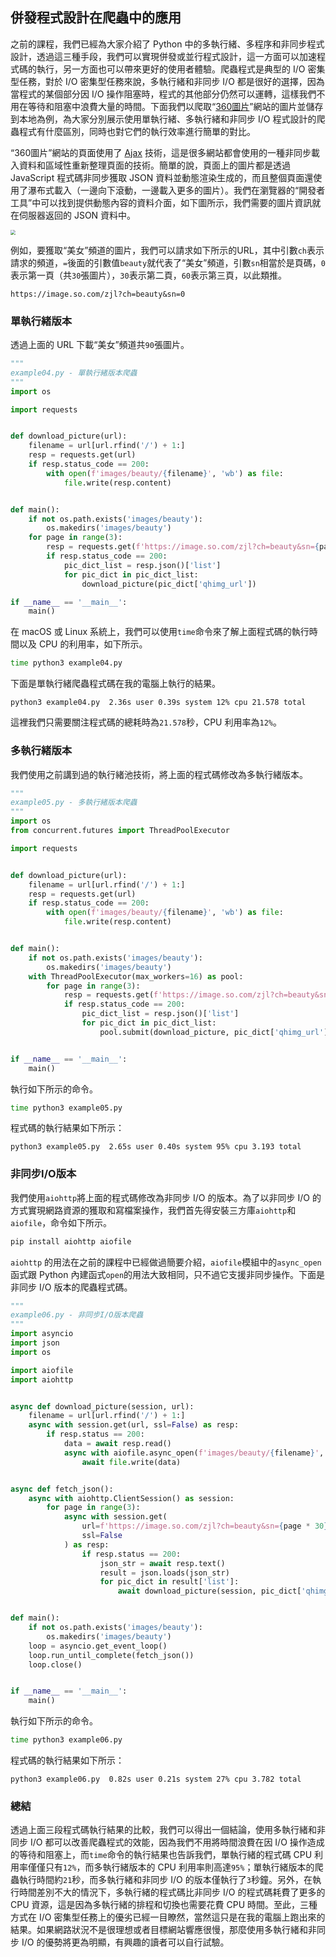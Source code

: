 ## 併發程式設計在爬蟲中的應用

之前的課程，我們已經為大家介紹了 Python 中的多執行緒、多程序和非同步程式設計，透過這三種手段，我們可以實現併發或並行程式設計，這一方面可以加速程式碼的執行，另一方面也可以帶來更好的使用者體驗。爬蟲程式是典型的 I/O 密集型任務，對於 I/O 密集型任務來說，多執行緒和非同步 I/O 都是很好的選擇，因為當程式的某個部分因 I/O 操作阻塞時，程式的其他部分仍然可以運轉，這樣我們不用在等待和阻塞中浪費大量的時間。下面我們以爬取“[360圖片](https://image.so.com/)”網站的圖片並儲存到本地為例，為大家分別展示使用單執行緒、多執行緒和非同步 I/O 程式設計的爬蟲程式有什麼區別，同時也對它們的執行效率進行簡單的對比。

“360圖片”網站的頁面使用了 [Ajax](https://developer.mozilla.org/zh-CN/docs/Web/Guide/AJAX) 技術，這是很多網站都會使用的一種非同步載入資料和區域性重新整理頁面的技術。簡單的說，頁面上的圖片都是透過 JavaScript 程式碼非同步獲取 JSON 資料並動態渲染生成的，而且整個頁面還使用了瀑布式載入（一邊向下滾動，一邊載入更多的圖片）。我們在瀏覽器的“開發者工具”中可以找到提供動態內容的資料介面，如下圖所示，我們需要的圖片資訊就在伺服器返回的 JSON 資料中。

<img src="https://gitee.com/jackfrued/mypic/raw/master/20211205221352.png" style="zoom:50%;">

例如，要獲取“美女”頻道的圖片，我們可以請求如下所示的URL，其中引數`ch`表示請求的頻道，`=`後面的引數值`beauty`就代表了“美女”頻道，引數`sn`相當於是頁碼，`0`表示第一頁（共`30`張圖片），`30`表示第二頁，`60`表示第三頁，以此類推。

```
https://image.so.com/zjl?ch=beauty&sn=0
```

### 單執行緒版本

透過上面的 URL 下載“美女”頻道共`90`張圖片。

```Python
"""
example04.py - 單執行緒版本爬蟲
"""
import os

import requests


def download_picture(url):
    filename = url[url.rfind('/') + 1:]
    resp = requests.get(url)
    if resp.status_code == 200:
        with open(f'images/beauty/{filename}', 'wb') as file:
            file.write(resp.content)


def main():
    if not os.path.exists('images/beauty'):
        os.makedirs('images/beauty')
    for page in range(3):
        resp = requests.get(f'https://image.so.com/zjl?ch=beauty&sn={page * 30}')
        if resp.status_code == 200:
            pic_dict_list = resp.json()['list']
            for pic_dict in pic_dict_list:
                download_picture(pic_dict['qhimg_url'])

if __name__ == '__main__':
    main()
```

在 macOS 或 Linux 系統上，我們可以使用`time`命令來了解上面程式碼的執行時間以及 CPU 的利用率，如下所示。

```Bash
time python3 example04.py 
```

下面是單執行緒爬蟲程式碼在我的電腦上執行的結果。

```
python3 example04.py  2.36s user 0.39s system 12% cpu 21.578 total
```

這裡我們只需要關注程式碼的總耗時為`21.578`秒，CPU 利用率為`12%`。

### 多執行緒版本

我們使用之前講到過的執行緒池技術，將上面的程式碼修改為多執行緒版本。

```Python
"""
example05.py - 多執行緒版本爬蟲
"""
import os
from concurrent.futures import ThreadPoolExecutor

import requests


def download_picture(url):
    filename = url[url.rfind('/') + 1:]
    resp = requests.get(url)
    if resp.status_code == 200:
        with open(f'images/beauty/{filename}', 'wb') as file:
            file.write(resp.content)


def main():
    if not os.path.exists('images/beauty'):
        os.makedirs('images/beauty')
    with ThreadPoolExecutor(max_workers=16) as pool:
        for page in range(3):
            resp = requests.get(f'https://image.so.com/zjl?ch=beauty&sn={page * 30}')
            if resp.status_code == 200:
                pic_dict_list = resp.json()['list']
                for pic_dict in pic_dict_list:
                    pool.submit(download_picture, pic_dict['qhimg_url'])


if __name__ == '__main__':
    main()
```

執行如下所示的命令。

```Bash
time python3 example05.py
```

程式碼的執行結果如下所示：

```
python3 example05.py  2.65s user 0.40s system 95% cpu 3.193 total
```

### 非同步I/O版本

我們使用`aiohttp`將上面的程式碼修改為非同步 I/O 的版本。為了以非同步 I/O 的方式實現網路資源的獲取和寫檔案操作，我們首先得安裝三方庫`aiohttp`和`aiofile`，命令如下所示。

```Bash
pip install aiohttp aiofile
```

`aiohttp` 的用法在之前的課程中已經做過簡要介紹，`aiofile`模組中的`async_open`函式跟 Python 內建函式`open`的用法大致相同，只不過它支援非同步操作。下面是非同步 I/O 版本的爬蟲程式碼。

```Python
"""
example06.py - 非同步I/O版本爬蟲
"""
import asyncio
import json
import os

import aiofile
import aiohttp


async def download_picture(session, url):
    filename = url[url.rfind('/') + 1:]
    async with session.get(url, ssl=False) as resp:
        if resp.status == 200:
            data = await resp.read()
            async with aiofile.async_open(f'images/beauty/{filename}', 'wb') as file:
                await file.write(data)


async def fetch_json():
    async with aiohttp.ClientSession() as session:
        for page in range(3):
            async with session.get(
                url=f'https://image.so.com/zjl?ch=beauty&sn={page * 30}',
                ssl=False
            ) as resp:
                if resp.status == 200:
                    json_str = await resp.text()
                    result = json.loads(json_str)
                    for pic_dict in result['list']:
                        await download_picture(session, pic_dict['qhimg_url'])


def main():
    if not os.path.exists('images/beauty'):
        os.makedirs('images/beauty')
    loop = asyncio.get_event_loop()
    loop.run_until_complete(fetch_json())
    loop.close()


if __name__ == '__main__':
    main()
```

執行如下所示的命令。

```Bash
time python3 example06.py
```

程式碼的執行結果如下所示：

```
python3 example06.py  0.82s user 0.21s system 27% cpu 3.782 total
```

### 總結

透過上面三段程式碼執行結果的比較，我們可以得出一個結論，使用多執行緒和非同步 I/O 都可以改善爬蟲程式的效能，因為我們不用將時間浪費在因 I/O 操作造成的等待和阻塞上，而`time`命令的執行結果也告訴我們，單執行緒的程式碼 CPU 利用率僅僅只有`12%`，而多執行緒版本的 CPU 利用率則高達`95%`；單執行緒版本的爬蟲執行時間約`21`秒，而多執行緒和非同步 I/O 的版本僅執行了`3`秒鐘。另外，在執行時間差別不大的情況下，多執行緒的程式碼比非同步 I/O 的程式碼耗費了更多的 CPU 資源，這是因為多執行緒的排程和切換也需要花費 CPU 時間。至此，三種方式在 I/O 密集型任務上的優劣已經一目瞭然，當然這只是在我的電腦上跑出來的結果。如果網路狀況不是很理想或者目標網站響應很慢，那麼使用多執行緒和非同步 I/O 的優勢將更為明顯，有興趣的讀者可以自行試驗。
